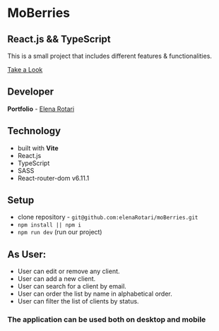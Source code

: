 # MoBerries

## React.js && TypeScript

This is a small project that includes different features & functionalities.

[Take a Look](https://mo-berries-elenarotari.vercel.app/)

## Developer

**Portfolio** - [Elena Rotari](https://www.ella-rotari.com/home)

## Technology

- built with **Vite**
- React.js
- TypeScript
- SASS
- React-router-dom v6.11.1

## Setup

- clone repository - `git@github.com:elenaRotari/moBerries.git`
- `npm install || npm i `
- `npm run dev` (run our project)

## As User:

- User can edit or remove any client.
- User can add a new client.
- User can search for a client by email.
- User can order the list by name in alphabetical order.
- User can filter the list of clients by status.

### The application can be used both on desktop and mobile
